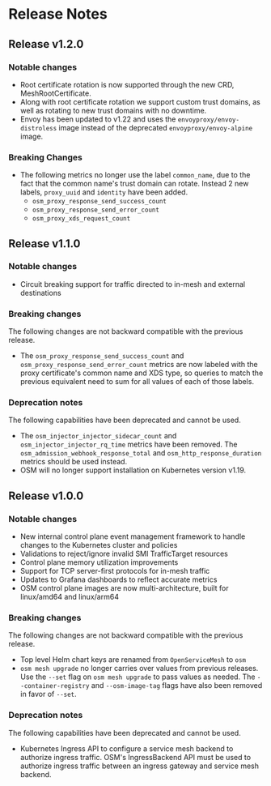 # Release Notes

## Release v1.2.0

### Notable changes

- Root certificate rotation is now supported through the new CRD, MeshRootCertificate.
- Along with root certificate rotation we support custom trust domains, as well as rotating to new trust domains with no downtime.
- Envoy has been updated to v1.22 and uses the `envoyproxy/envoy-distroless` image instead of the deprecated `envoyproxy/envoy-alpine` image.

### Breaking Changes

- The following metrics no longer use the label `common_name`, due to the fact that the common name's trust domain can rotate. Instead 2 new labels, `proxy_uuid` and `identity` have been added.
  - `osm_proxy_response_send_success_count`
  - `osm_proxy_response_send_error_count`
  - `osm_proxy_xds_request_count`

## Release v1.1.0

### Notable changes

- Circuit breaking support for traffic directed to in-mesh and external destinations

### Breaking changes

The following changes are not backward compatible with the previous release.

- The `osm_proxy_response_send_success_count` and `osm_proxy_response_send_error_count` metrics are now labeled with the proxy certificate's common name and XDS type, so queries to match the previous equivalent need to sum for all values of each of those labels.

### Deprecation notes

The following capabilities have been deprecated and cannot be used.

- The `osm_injector_injector_sidecar_count` and `osm_injector_injector_rq_time` metrics have been removed. The `osm_admission_webhook_response_total` and `osm_http_response_duration` metrics should be used instead.
- OSM will no longer support installation on Kubernetes version v1.19.

## Release v1.0.0

### Notable changes

- New internal control plane event management framework to handle changes to the Kubernetes cluster and policies
- Validations to reject/ignore invalid SMI TrafficTarget resources
- Control plane memory utilization improvements
- Support for TCP server-first protocols for in-mesh traffic
- Updates to Grafana dashboards to reflect accurate metrics
- OSM control plane images are now multi-architecture, built for linux/amd64 and linux/arm64

### Breaking changes

The following changes are not backward compatible with the previous release.

- Top level Helm chart keys are renamed from `OpenServiceMesh` to `osm`
- `osm mesh upgrade` no longer carries over values from previous releases. Use the `--set` flag on `osm mesh upgrade` to pass values as needed. The `--container-registry` and `--osm-image-tag` flags have also been removed in favor of `--set`.

### Deprecation notes

The following capabilities have been deprecated and cannot be used.

- Kubernetes Ingress API to configure a service mesh backend to authorize ingress traffic. OSM's IngressBackend API must be used to authorize ingress traffic between an ingress gateway and service mesh backend.
